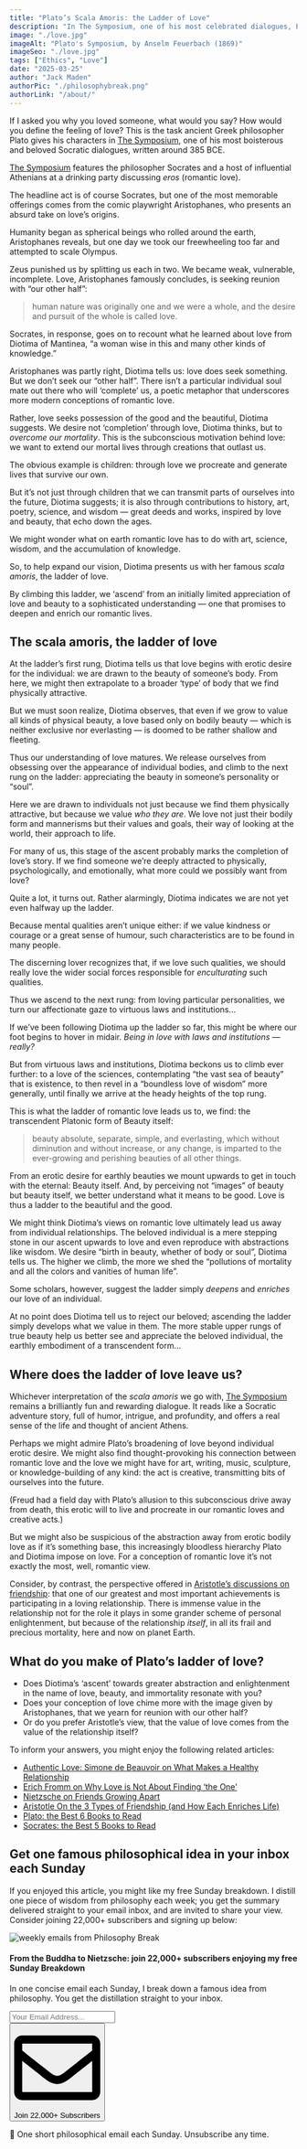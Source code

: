 ```yaml
---
title: "Plato’s Scala Amoris: the Ladder of Love"
description: "In The Symposium, one of his most celebrated dialogues, Plato suggests love is not seeking your other half; love is best characterized as a ladder to the beautiful and the good."
image: "./love.jpg"
imageAlt: "Plato's Symposium, by Anselm Feuerbach (1869)"
imageSeo: "./love.jpg"
tags: ["Ethics", "Love"]
date: "2025-03-25"
author: "Jack Maden"
authorPic: "./philosophybreak.png"
authorLink: "/about/"
---
```


<span class="big-letter">I</span>f I asked you why you loved someone, what would you say? How would you define the feeling of love? This is the task ancient Greek philosopher Plato gives his characters in <a target="_blank" rel="noopener noreferrer sponsored" href="https://amzn.to/41Rygmi">The Symposium</a>, one of his most boisterous and beloved Socratic dialogues, written around 385 BCE.

<a target="_blank" rel="noopener noreferrer sponsored" href="https://amzn.to/41Rygmi">The Symposium</a> features the philosopher Socrates and a host of influential Athenians at a drinking party discussing _eros_ (romantic love). 

The headline act is of course Socrates, but one of the most memorable offerings comes from the comic playwright Aristophanes, who presents an absurd take on love’s origins.

Humanity began as spherical beings who rolled around the earth, Aristophanes reveals, but one day we took our freewheeling too far and attempted to scale Olympus.

Zeus punished us by splitting us each in two. We became weak, vulnerable, incomplete. Love, Aristophanes famously concludes, is seeking reunion with “our other half”:

>human nature was originally one and we were a whole, and the desire and pursuit of the whole is called love.

Socrates, in response, goes on to recount what he learned about love from Diotima of Mantinea, “a woman wise in this and many other kinds of knowledge.”

Aristophanes was partly right, Diotima tells us: love does seek something. But we don’t seek our “other half”. There isn’t a particular individual soul mate out there who will ‘complete’ us, a poetic metaphor that underscores more modern conceptions of romantic love.

Rather, love seeks possession of the good and the beautiful, Diotima suggests. We desire not ‘completion’ through love, Diotima thinks, but to _overcome our mortality_. This is the subconscious motivation behind love: we want to extend our mortal lives through creations that outlast us.

The obvious example is children: through love we procreate and generate lives that survive our own.

But it’s not just through children that we can transmit parts of ourselves into the future, Diotima suggests; it is also through contributions to history, art, poetry, science, and wisdom — great deeds and works, inspired by love and beauty, that echo down the ages.

We might wonder what on earth romantic love has to do with art, science, wisdom, and the accumulation of knowledge.

So, to help expand our vision, Diotima presents us with her famous _scala amoris_, the ladder of love.

By climbing this ladder, we ‘ascend’ from an initially limited appreciation of love and beauty to a sophisticated understanding — one that promises to deepen and enrich our romantic lives.

## The scala amoris, the ladder of love

<span class="big-letter">A</span>t the ladder’s first rung, Diotima tells us that love begins with erotic desire for the individual: we are drawn to the beauty of someone’s body. From here, we might then extrapolate to a broader ‘type’ of body that we find physically attractive.

But we must soon realize, Diotima observes, that even if we grow to value all kinds of physical beauty, a love based only on bodily beauty — which is neither exclusive nor everlasting — is doomed to be rather shallow and fleeting.

Thus our understanding of love matures. We release ourselves from obsessing over the appearance of individual bodies, and climb to the next rung on the ladder: appreciating the beauty in someone’s personality or “soul”.

Here we are drawn to individuals not just because we find them physically attractive, but because we value _who they are_. We love not just their bodily form and mannerisms but their values and goals, their way of looking at the world, their approach to life.

For many of us, this stage of the ascent probably marks the completion of love’s story. If we find someone we’re deeply attracted to physically, psychologically, and emotionally, what more could we possibly want from love?

Quite a lot, it turns out. Rather alarmingly, Diotima indicates we are not yet even halfway up the ladder.

Because mental qualities aren’t unique either: if we value kindness or courage or a great sense of humour, such characteristics are to be found in many people.

The discerning lover recognizes that, if we love such qualities, we should really love the wider social forces responsible for _enculturating_ such qualities.

Thus we ascend to the next rung: from loving particular personalities, we turn our affectionate gaze to virtuous laws and institutions…

If we’ve been following Diotima up the ladder so far, this might be where our foot begins to hover in midair. _Being in love with laws and institutions — really?_

But from virtuous laws and institutions, Diotima beckons us to climb ever further: to a love of the sciences, contemplating “the vast sea of beauty” that is existence, to then revel in a “boundless love of wisdom” more generally, until finally we arrive at the heady heights of the top rung.

This is what the ladder of romantic love leads us to, we find: the transcendent Platonic form of Beauty itself:

>beauty absolute, separate, simple, and everlasting, which without diminution and without increase, or any change, is imparted to the ever-growing and perishing beauties of all other things.

From an erotic desire for earthly beauties we mount upwards to get in touch with the eternal: Beauty itself. And, by perceiving not “images” of beauty but beauty itself, we better understand what it means to be good. Love is thus a ladder to the beautiful and the good.

We might think Diotima’s views on romantic love ultimately lead us away from individual relationships. The beloved individual is a mere stepping stone in our ascent upwards to love and even reproduce with abstractions like wisdom. We desire “birth in beauty, whether of body or soul”, Diotima tells us. The higher we climb, the more we shed the “pollutions of mortality and all the colors and vanities of human life”.

Some scholars, however, suggest the ladder simply _deepens_ and _enriches_ our love of an individual.

At no point does Diotima tell us to reject our beloved; ascending the ladder simply develops what we value in them. The more stable upper rungs of true beauty help us better see and appreciate the beloved individual, the earthly embodiment of a transcendent form…

## Where does the ladder of love leave us?

<span class="big-letter">W</span>hichever interpretation of the _scala amoris_ we go with, <a target="_blank" rel="noopener noreferrer sponsored" href="https://amzn.to/41Rygmi">The Symposium</a> remains a brilliantly fun and rewarding dialogue. It reads like a Socratic adventure story, full of humor, intrigue, and profundity, and offers a real sense of the life and thought of ancient Athens.

Perhaps we might admire Plato’s broadening of love beyond individual erotic desire. We might also find thought-provoking his connection between romantic love and the love we might have for art, writing, music, sculpture, or knowledge-building of any kind: the act is creative, transmitting bits of ourselves into the future.

(Freud had a field day with Plato’s allusion to this subconscious drive away from death, this erotic will to live and procreate in our romantic loves and creative acts.)

But we might also be suspicious of the abstraction away from erotic bodily love as if it’s something base, this increasingly bloodless hierarchy Plato and Diotima impose on love. For a conception of romantic love it’s not exactly the most, well, romantic view.

Consider, by contrast, the perspective offered in [Aristotle’s discussions on friendship](/articles/aristotle-on-the-3-types-of-friendship-and-how-they-enrich-life/): that one of our greatest and most important achievements is participating in a loving relationship. There is immense value in the relationship not for the role it plays in some grander scheme of personal enlightenment, but because of the relationship _itself_, in all its frail and precious mortality, here and now on planet Earth.

## What do you make of Plato’s ladder of love?

- Does Diotima’s ‘ascent’ towards greater abstraction and enlightenment in the name of love, beauty, and immortality resonate with you?
- Does your conception of love chime more with the image given by Aristophanes, that we yearn for reunion with our other half?
- Or do you prefer Aristotle’s view, that the value of love comes from the value of the relationship itself?

To inform your answers, you might enjoy the following related articles:

- [Authentic Love: Simone de Beauvoir on What Makes a Healthy Relationship](/articles/authentic-love-simone-de-beauvoir-on-what-makes-a-healthy-relationship/)
- [Erich Fromm on Why Love is Not About Finding ‘the One’](/articles/erich-fromm-on-why-love-is-not-about-finding-the-one/)
- [Nietzsche on Friends Growing Apart](/articles/nietzsche-on-friends-growing-apart/)
- [Aristotle On the 3 Types of Friendship (and How Each Enriches Life)](/articles/aristotle-on-the-3-types-of-friendship-and-how-they-enrich-life/)
- [Plato: the Best 6 Books to Read](/reading-lists/plato/)
- [Socrates: the Best 5 Books to Read](/reading-lists/socrates/)

## Get one famous philosophical idea in your inbox each Sunday

<span class="big-letter">I</span>f you enjoyed this article, you might like my free Sunday breakdown. I distill one piece of wisdom from philosophy each week; you get the summary delivered straight to your email inbox, and are invited to share your view. Consider joining 22,000+ subscribers and signing up below:

<!--big subscribe-->
<div class="course-promo darkradial-background subscribe text-center">
    <img src="/static/6313d50bc32799a6c869239128784c7b/e7f7a/weekly-break.webp" alt="weekly emails from Philosophy Break">
    <h4>From the Buddha to Nietzsche: join 22,000+ subscribers enjoying my free Sunday Breakdown</h4>
    <p class="small-grey-font no-mar-bottom">In one concise email each Sunday, I break down a famous idea from philosophy. You get the distillation straight to your inbox.</p>
    <div class="small-pad-top">
        <form action="https://app.convertkit.com/forms/5812400/subscriptions" method="post" data-sv-form="5812400" data-uid="be0e52d3c0" data-format="inline" data-version="6" data-options="{&quot;settings&quot;:{&quot;after_subscribe&quot;:{&quot;action&quot;:&quot;message&quot;,&quot;success_message&quot;:&quot;Thank you, philosopher! Your welcome email will land in your inbox shortly.&quot;,&quot;redirect_url&quot;:&quot;/thank-you/&quot;},&quot;analytics&quot;:{&quot;google&quot;:null,&quot;fathom&quot;:null,&quot;facebook&quot;:null,&quot;segment&quot;:null,&quot;pinterest&quot;:null,&quot;sparkloop&quot;:null,&quot;googletagmanager&quot;:null},&quot;modal&quot;:{&quot;trigger&quot;:&quot;timer&quot;,&quot;scroll_percentage&quot;:null,&quot;timer&quot;:5,&quot;devices&quot;:&quot;all&quot;,&quot;show_once_every&quot;:15},&quot;powered_by&quot;:{&quot;show&quot;:false,&quot;url&quot;:&quot;https://convertkit.com/features/forms?utm_campaign=poweredby&amp;utm_content=form&amp;utm_medium=referral&amp;utm_source=dynamic&quot;},&quot;recaptcha&quot;:{&quot;enabled&quot;:false},&quot;return_visitor&quot;:{&quot;action&quot;:&quot;show&quot;,&quot;custom_content&quot;:&quot;&quot;},&quot;slide_in&quot;:{&quot;display_in&quot;:&quot;bottom_right&quot;,&quot;trigger&quot;:&quot;timer&quot;,&quot;scroll_percentage&quot;:null,&quot;timer&quot;:5,&quot;devices&quot;:&quot;all&quot;,&quot;show_once_every&quot;:15},&quot;sticky_bar&quot;:{&quot;display_in&quot;:&quot;top&quot;,&quot;trigger&quot;:&quot;timer&quot;,&quot;scroll_percentage&quot;:null,&quot;timer&quot;:5,&quot;devices&quot;:&quot;all&quot;,&quot;show_once_every&quot;:15}},&quot;version&quot;:&quot;6&quot;}" min-width="400 500 600 700 800">
        <div data-style="clean"><ul data-element="errors" data-group="alert"></ul><div data-element="fields" data-stacked="false">
            <div>
                <input name="email_address" aria-label="Your Email Address..." placeholder="Your Email Address..." required type="email" />
            </div>
            <button class="button primary" type="submit" data-element="submit"><div><div></div><div></div><div></div></div><span><svg xmlns="http://www.w3.org/2000/svg" viewBox="0 0 512 512"><path d="M464 64H48C21.49 64 0 85.49 0 112v288c0 26.51 21.49 48 48 48h416c26.51 0 48-21.49 48-48V112c0-26.51-21.49-48-48-48zm0 48v40.805c-22.422 18.259-58.168 46.651-134.587 106.49-16.841 13.247-50.201 45.072-73.413 44.701-23.208.375-56.579-31.459-73.413-44.701C106.18 199.465 70.425 171.067 48 152.805V112h416zM48 400V214.398c22.914 18.251 55.409 43.862 104.938 82.646 21.857 17.205 60.134 55.186 103.062 54.955 42.717.231 80.509-37.199 103.053-54.947 49.528-38.783 82.032-64.401 104.947-82.653V400H48z"/></svg>Join 22,000+ Subscribers</span></button>
            </div>
            </div>
        </form>
        <p class="tiny-mar-top no-mar-bottom review-font">💭 One short philosophical email each Sunday. Unsubscribe any time.</p>
    </div>
</div>
</div>